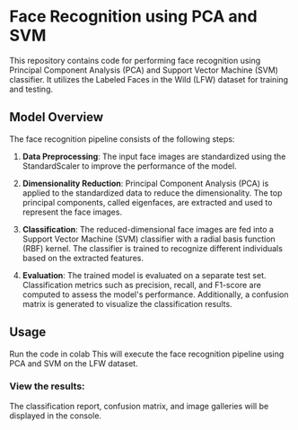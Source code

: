 # Face Recognition using PCA and SVM

This repository contains code for performing face recognition using Principal Component Analysis (PCA) and Support Vector Machine (SVM) classifier. It utilizes the Labeled Faces in the Wild (LFW) dataset for training and testing.

## Model Overview

The face recognition pipeline consists of the following steps:

1. **Data Preprocessing**: The input face images are standardized using the StandardScaler to improve the performance of the model.

2. **Dimensionality Reduction**: Principal Component Analysis (PCA) is applied to the standardized data to reduce the dimensionality. The top principal components, called eigenfaces, are extracted and used to represent the face images.

3. **Classification**: The reduced-dimensional face images are fed into a Support Vector Machine (SVM) classifier with a radial basis function (RBF) kernel. The classifier is trained to recognize different individuals based on the extracted features.

4. **Evaluation**: The trained model is evaluated on a separate test set. Classification metrics such as precision, recall, and F1-score are computed to assess the model's performance. Additionally, a confusion matrix is generated to visualize the classification results.

## Usage
Run the code in colab
This will execute the face recognition pipeline using PCA and SVM on the LFW dataset.

### View the results:

The classification report, confusion matrix, and image galleries will be displayed in the console.
